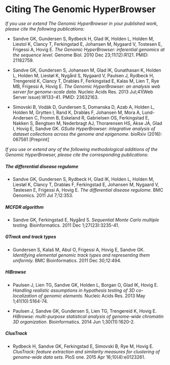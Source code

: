 # Citing The Genomic HyperBrowser

_If you use or extend The Genomic HyperBrowser in your published work, please cite the following 
publications:_

- Sandve GK, Gundersen S, Rydbeck H, Glad IK, Holden L, Holden M, Liestol K, Clancy T, 
Ferkingstad E, Johansen M, Nygaard V, Tostesen E, Frigessi A, Hovig E. _The Genomic HyperBrowser: 
inferential genomics at the sequence level._ Genome Biol. 2010 Dec 23;11(12):R121. PMID: 21182759.

- Sandve GK, Gundersen S, Johansen M, Glad IK, Gunathasan K, Holden L, Holden M, Liestøl K, 
Nygård S, Nygaard V, Paulsen J, Rydbeck H, Trengereid K, Clancy T, Drabløs F, Ferkingstad E, 
Kalas M, Lien T, Rye MB, Frigessi A, Hovig E. _The Genomic HyperBrowser: an analysis web server 
for genome-scale data._ Nucleic Acids Res. 2013 Jul;41(Web Server issue):W133-41. PMID: 23632163.

- Simovski B, Vodák D, Gundersen S, Domanska D, Azab A, Holden L, Holden M, Grytten I, Rand K, 
Drabløs F, Johansen M, Mora A, Lund-Andersen C, Fromm B, Eskeland R, Gabrielsen OS, Ferkingstad E,
Nakken S, Bengtsen M, Nederbragt AJ, Thorarensen HS, Akse JA, Glad I, Hovig E, Sandve GK.
_GSuite HyperBrowser: integrative analysis of dataset collections across the genome and epigenome._
bioRxiv (2016): 067561 [Preprint]


_If you use or extend any of the following methodological additions of the Genomic HyperBrowser, 
please cite the corresponding publications:_


##### The differential disease regulome

- Sandve GK, Gundersen S, Rydbeck H, Glad IK, Holden L, Holden M, Liestøl K, Clancy T, Drabløs F, 
Ferkingstad E, Johansen M, Nygaard V, Tøstesen E, Frigessi A, Hovig E. _The differential disease 
regulome._ BMC Genomics. 2011 Jul 7;12:353.


##### MCFDR algorithm

- Sandve GK, Ferkingstad E, Nygård S. _Sequential Monte Carlo multiple testing._ Bioinformatics. 
2011 Dec 1;27(23):3235-41.


##### GTrack and track types

- Gundersen S, Kalaš M, Abul O, Frigessi A, Hovig E, Sandve GK. _Identifying elemental genomic 
track types and representing them uniformly._ BMC Bioinformatics. 2011 Dec 30;12:494.


##### HiBrowse
- Paulsen J, Lien TG, Sandve GK, Holden L, Borgan O, Glad IK, Hovig E. _Handling realistic 
assumptions in hypothesis testing of 3D co-localization of genomic elements._ Nucleic Acids Res. 
2013 May 1;41(10):5164-74.

- Paulsen J, Sandve GK, Gundersen S, Lien TG, Trengereid K, Hovig E. _HiBrowse: multi-purpose 
statistical analysis of genome-wide chromatin 3D organization._ Bioinformatics. 
2014 Jun 1;30(11):1620-2.


##### ClusTrack
- Rydbeck H, Sandve GK, Ferkingstad E, Simovski B, Rye M, Hovig E. _ClusTrack: feature extraction 
and similarity measures for clustering of genome-wide data sets._ PloS one. 
2015 Apr 16;10(4):e0123261.


